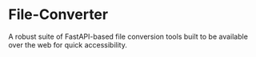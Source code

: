 # File-Converter
A robust suite of FastAPI-based file conversion tools built to be available over the web for quick accessibility. 
